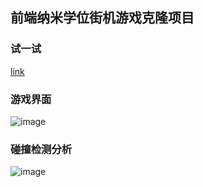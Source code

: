 ## 前端纳米学位街机游戏克隆项目

### 试一试
[link](http://heliujie.com/public/works/arcadegame/index.html)

### 游戏界面
![image](https://github.com/stupidWall/arcade_game/blob/master/images/game.png)

### 碰撞检测分析
![image](https://github.com/stupidWall/arcade_game/blob/master/images/pz.png)
